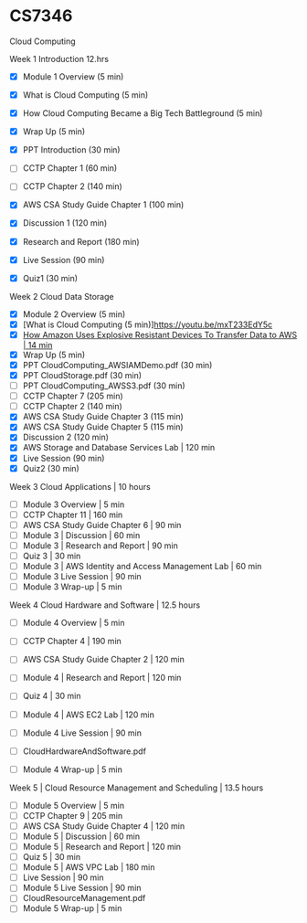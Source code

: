 # CS7346
Cloud Computing

Week 1 Introduction 12.hrs
- [x] Module 1 Overview (5 min)
- [x] What is Cloud Computing (5 min)
- [x] How Cloud Computing Became a Big Tech Battleground (5 min)
- [x] Wrap Up (5 min)
- [x] PPT Introduction (30 min)
- [ ] CCTP Chapter 1 (60 min)
- [ ] CCTP Chapter 2 (140 min)
- [x] AWS CSA Study Guide Chapter 1 (100 min)
- [x] Discussion 1 (120 min)
- [x] Research and Report (180 min)
- [x] Live Session (90 min)
- [x] Quiz1 (30 min)


Week 2 Cloud Data Storage 
- [x] Module 2 Overview (5 min)
- [x] [What is Cloud Computing (5 min)]https://youtu.be/mxT233EdY5c
- [x] [How Amazon Uses Explosive Resistant Devices To Transfer Data to AWS | 14 min](https://youtu.be/H3_ZqnqLyVo)
- [x] Wrap Up (5 min)
- [x] PPT CloudComputing_AWSIAMDemo.pdf (30 min)
- [x] PPT CloudStorage.pdf (30 min)
- [ ] PPT CloudComputing_AWSS3.pdf (30 min)
- [ ] CCTP Chapter 7 (205 min)
- [ ] CCTP Chapter 2 (140 min)
- [x] AWS CSA Study Guide Chapter 3 (115 min)
- [x] AWS CSA Study Guide Chapter 5 (115 min)
- [x] Discussion 2 (120 min)
- [x] AWS Storage and Database Services Lab | 120 min
- [x] Live Session (90 min)
- [x] Quiz2 (30 min)

Week 3 Cloud Applications | 10 hours
- [ ] Module 3 Overview | 5 min
- [ ] CCTP Chapter 11 | 160 min
- [ ] AWS CSA Study Guide Chapter 6 | 90 min
- [ ] Module 3 | Discussion | 60 min
- [ ] Module 3 | Research and Report | 90 min
- [ ] Quiz 3 | 30 min
- [ ] Module 3 | AWS Identity and Access Management Lab | 60 min
- [ ] Module 3 Live Session | 90 min
- [ ] Module 3 Wrap-up | 5 min

Week 4 Cloud Hardware and Software | 12.5 hours
- [ ] Module 4 Overview | 5 min
- [ ] CCTP Chapter 4 | 190 min
- [ ] AWS CSA Study Guide Chapter 2 | 120 min
- [ ] Module 4 | Research and Report | 120 min
- [ ] Quiz 4 | 30 min
- [ ] Module 4 | AWS EC2 Lab | 120 min
- [ ] Module 4 Live Session | 90 min
- [ ] CloudHardwareAndSoftware.pdf
- [ ] Module 4 Wrap-up | 5 min


Week 5 | Cloud Resource Management and Scheduling | 13.5 hours
- [ ] Module 5 Overview | 5 min
- [ ] CCTP Chapter 9 | 205 min
- [ ] AWS CSA Study Guide Chapter 4 | 120 min
- [ ] Module 5 | Discussion | 60 min
- [ ] Module 5 | Research and Report | 120 min
- [ ] Quiz 5 | 30 min
- [ ] Module 5 | AWS VPC Lab | 180 min
- [ ] Live Session | 90 min
- [ ] Module 5 Live Session | 90 min
- [ ] CloudResourceManagement.pdf
- [ ] Module 5 Wrap-up | 5 min
